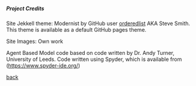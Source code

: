 <h5>Project Credits</h5>

Site Jekkell theme: Modernist by GitHub user [orderedlist](https://github.com/orderedlist) AKA Steve Smith.  This theme is available as a default GitHub pages theme.

Site Images: Own work

Agent Based Model code based on code written by Dr. Andy Turner, University of Leeds.  Code written using Spyder, which is available from (https://www.spyder-ide.org/)

<p></p>

<a href="https://jlablacker.github.io/GEOG5991-Portfolio/">back</a>
